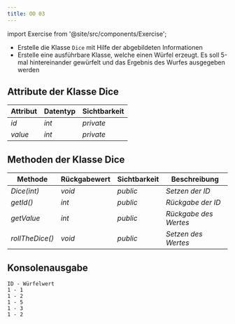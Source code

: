 ```yaml
---
title: OO 03
---
```


import Exercise from '@site/src/components/Exercise';

- Erstelle die Klasse `Dice` mit Hilfe der abgebildeten Informationen
- Erstelle eine ausführbare Klasse, welche einen Würfel erzeugt. Es soll 5-mal
  hintereinander gewürfelt und das Ergebnis des Wurfes ausgegeben werden

## Attribute der Klasse Dice

| Attribut | Datentyp | Sichtbarkeit |
| -------- | -------- | ------------ |
| _id_     | _int_    | _private_    |
| _value_  | _int_    | _private_    |

## Methoden der Klasse Dice

| Methode         | Rückgabewert | Sichtbarkeit | Beschreibung          |
| --------------- | ------------ | ------------ | --------------------- |
| _Dice(int)_     | _void_       | _public_     | _Setzen der ID_       |
| _getId()_       | _int_        | _public_     | _Rückgabe der ID_     |
| _getValue_      | _int_        | _public_     | _Rückgabe des Wertes_ |
| _rollTheDice()_ | _void_       | _public_     | _Setzen des Wertes_   |

## Konsolenausgabe

```console
ID - Würfelwert
1 - 1
1 - 2
1 - 5
1 - 3
1 - 2
```

<Exercise pullRequest="25" branchSuffix="oo/03" />
